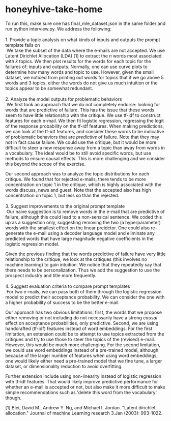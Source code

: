 # honeyhive-take-home

To run this, make sure one has final_mle_dataset.json in the same folder and run python interview.py. We address the following:<br>
<br>
	1.	Provide a topic analysis on what kinds of inputs and outputs the prompt template fails on <br>
  &nbsp;We take the subset of the data where the e-mails are not accepted. We use Latent Dirichlet Allocation (LDA) [1] to extract the $n$ words most associated with $k$ topics. We then plot results for the words for each topic for the failures of: inputs and outputs. Normally, one can use curve plots to determine how many words and topic to use. However, given the small dataset, we noticed from printing out words for topics that if we go above 5 words and 3 topics, either the words do not give us much intuition or the topics appear to be somewhat redundant.<br>
  <br>
	2.	Analyze the model outputs for problematic behaviors<br>
	&nbsp;We first took an approach that we do not completely endorse: looking for words that are predictive of failure. This has the issue that these words seem to have little relationship with the critique. We use tf-idf to construct features for each e-mail. We then fit logistic regression, regressing the logit of the response probability on the tf-idf features. When making predictions, we can look at the tf-idf features, and consider these words to be indicative of problematic behaviors that are _predictive_ of failure. Note that they may not in fact cause failure. We could use the critique, but it would be more difficult to steer a new response away from a topic than away from words in a vocabulary. The ideal would be to still avoid specific words, but use methods to ensure causal effects. This is more challenging and we consider this beyond the scope of the exercise.<br>

Our second approach was to analyze the topic distributions for each critique. We found that for rejected e-mails, there tends to be more concentration on topic 1 in the critique, which is highly associated with the words discuss, news and guest. Note that the accepted also has high concentration on topic 1, but less so than the rejected.
	<br>
	<br>
	3.	Suggest improvements to the original prompt template<br>
	&nbsp;Our naive suggestion is to remove words in the e-mail that are predictive of failure, although this could lead to a non-sensical sentence. We coded this up as a suggestion only, suggesting removing the two (a hyperparameter) words with the smallest effect on the linear preidctor. One could also re-generate the e-mail using a decoder language model and eliminate any predicted words that have large magnitude negative coefficients in the logistic regression model.<br>

Given the previous finding that the words predictive of failure have very little relationship to the critique, we look at the critiques (this involves no machine learning) to gain intuition. We notice that they repeatedly say that there needs to be personalization. Thus we add the suggestion to use the prospect industry and title more frequently.
	<br>
	<br>
	4.	Suggest evaluation criteria to compare prompt templates<br>
	&nbsp;For two e-mails, we can pass both of them through the logistic regression model to predict their acceptance probability. We can consider the one with a higher probability of success to be the better e-mail.<br>

Our approach has two obvious limitations: first, the words that we propose either removing or not including do not necessarily have a strong _causal_ effect on acceptance probabilities, only predictive. Second, we are using handcrafted (tf-idf) features instead of word embeddings. For the first limitation, an extension could be to attempt to use topics extracted from the critiques and try to use those to steer the topics of the (revised) e-mail. However, this would be much more challenging. For the second limitation, we could use word embeddings instead of a pre-trained model, although because of the larger number of features when using word embeddings, one would likely either need a pre-trained model that we fine tune, a larger dataset, or dimensionality reduction to avoid overfitting.<br>

Further extension include using non-linearity instead of logistic regression with tf-idf features. That would likely improve predictive performance for whether an e-mail is accepted or not, but also make it more difficult to make simple recommendations such as 'delete this word from the vocabulary' though.<br>

[1] Blei, David M., Andrew Y. Ng, and Michael I. Jordan. "Latent dirichlet allocation." Journal of machine Learning research 3.Jan (2003): 993-1022.
